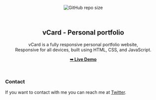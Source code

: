 <div align="center">
  
  ![GitHub repo size](https://img.shields.io/github/repo-size/Shaad-Imran/vCard-Personal-Portfolio)
  
  <br />

  <h2 align="center">vCard - Personal portfolio</h2>

vCard is a fully responsive personal portfolio website, <br />Responsive for all devices, built using HTML, CSS, and JavaScript.

<a href="https://shaad-imran.github.io/vCard-Personal-Portfolio/"><strong>➥ Live Demo</strong></a>

</div>

<br />

### Contact

If you want to contact with me you can reach me at [Twitter](https://twitter.com/WackyGhost).
